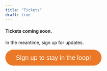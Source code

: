 ```yaml
---
title: "Tickets"
draft: true
---
```


#### Tickets coming soon.

In the meantime, sign up for updates.

<div class="text-center">
<button data-tf-popup="kZOMqV4W" data-tf-opacity="100" data-tf-size="100" data-tf-iframe-props="title=COCEU - Interested" data-tf-transitive-search-params data-tf-medium="snippet" data-tf-hidden="utm_source=,utm_medium=,utm_campaign=" style="all:unset;font-family:Helvetica,Arial,sans-serif;display:inline-block;max-width:100%;white-space:nowrap;overflow:hidden;text-overflow:ellipsis;background-color:#ea7826;color:#fff;font-size:20px;border-radius:25px;padding:0 33px;font-weight:400;height:50px;cursor:pointer;line-height:50px;text-align:center;margin:0;text-decoration:none;">Sign up to stay in the loop!</button><script src="//embed.typeform.com/next/embed.js"></script>
</div>


